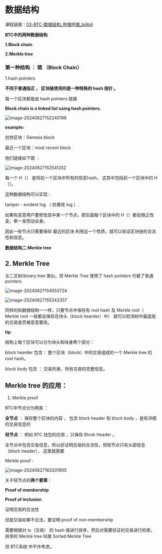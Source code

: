 # 数据结构

课程链接：[03-BTC-数据结构_哔哩哔哩_bilibili](https://www.bilibili.com/video/BV1Vt411X7JF?p=3&vd_source=6e70ae8e9395c062a70e813c359b470e)

**BTC中的两种数据结构**

**1.Block chain**

**2.Merkle tree**


### 第一种结构  ： 链  （Block Chain）

1.hash pointers

**不同于普通指正  ， 区块链使用的是一种特殊的 hash 指针 。**

每一个区块都是由  hash  pointers  链接

**Block chain is a linked list using hash pointers.**

![image-20240627152240196](https://github.com/040509-o/BTC--principle-study/assets/173686732/78f19460-18fe-48c4-94c3-82a8d723ab8d)

**example:**

创世区块：Genesis block

最近一个区块：most recent block

他们链接如下图 ：

![image-20240627152541252](https://github.com/040509-o/BTC--principle-study/assets/173686732/5d1948c6-d2a2-4e92-988a-b9bf15af8d37)


每一个  H（） 是将前一个区块中所有的信息hash， 这其中包括前一个区块中的 H（）。

这种数据结构可以实现 :

tamper - evident log （ 防篡改 log ）.

如果有恶意用户要修改其中某一个节点，那后面每个区块中的 H（）都会随之改变，牵一发而动全身。

因此一些节点只需要保存  最近的区块  利用这一个性质，就可以验证区块链的合法性和信息。



**数据结构二:Merkle tree**

## 2. Merkle Tree

与二叉树/binary tree 类似，但 Merkle Tree 使用了 hash pointers 代替了普通 pointers

![image-20240627154553724](https://github.com/040509-o/BTC--principle-study/assets/173686732/0550eba0-db6d-4670-8e85-ac0bcba2ab3d)

![image-20240627155243357](https://github.com/040509-o/BTC--principle-study/assets/173686732/8bea2e1b-0bf9-437f-a4e4-6046d8959d84)


同样的和数据结构一一样，只要节点中保存有 root hash 及 Merkle root（ Merkle root 一般都会保存在块头（block hearder）中） 就可以检测树中最底层的交易是否被恶意篡改。

**tip**:

结构上每个区块可以分为块头和块身两个部分：

block hearder 包含： 整个区块（block）中的交易组成的一个  Merkle tree  的 root hash。

block body 包含 ： 交易列表，所有交易的完整信息。



## Merkle tree 的应用：

1. Merkle proof 

BTC中节点分为两类 ：

**全节点**  ： 保存整个区块的内容 ， 包含  block header 和  block body  ，是有详细的交易信息的

**轻节点**  ： 例如 BTC 钱包的应用 ，只保存 Blcok Header 。

全节点中包含交易信息，所以好证明交易的合法性，但轻节点只有头部信息 （block header）， 这里就需要 

Merkle proof :

![image-20240627163201905](https://github.com/040509-o/BTC--principle-study/assets/173686732/c67fe713-57e1-481b-85f3-69a990c91d44)


关于轻节点的**两个要素**：

**Proof of membership**

**Proof of inclusion**

证明交易的合法性



但是交易如果不合法，要证明  proof of non-membership

需要根据对 tx（交易） 的  hash 值进行排序，然后对需要验证的交易进行检索，排序的 Merkle tree 叫做 Sorted Merkle Tree

但 BTC系统 中不作考虑。

